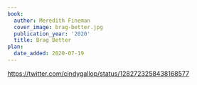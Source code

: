 ```yaml
---
book:
  author: Meredith Fineman
  cover_image: brag-better.jpg
  publication_year: '2020'
  title: Brag Better
plan:
  date_added: 2020-07-19
---
```


<https://twitter.com/cindygallop/status/1282723258438168577>
